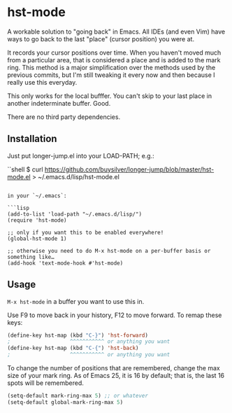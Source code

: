 # hst-mode

A workable solution to "going back" in Emacs. All IDEs (and even Vim)
have ways to go back to the last "place" (cursor position) you were
at.

It records your cursor positions over time. When you haven't moved
much from a particular area, that is considered a place and is added
to the mark ring. This method is a major simplification over the
methods used by the previous commits, but I'm still tweaking it every
now and then because I really use this everyday.

This only works for the local bufffer. You can't skip to your last
place in another indeterminate buffer. Good.

There are no third party dependencies.

## Installation

Just put longer-jump.el into your LOAD-PATH; e.g.:

``shell
$ curl https://github.com/buysilver/longer-jump/blob/master/hst-mode.el > ~/.emacs.d/lisp/hst-mode.el
```

in your `~/.emacs`:

```lisp
(add-to-list 'load-path "~/.emacs.d/lisp/")
(require 'hst-mode)

;; only if you want this to be enabled everywhere!
(global-hst-mode 1)

;; otherwise you need to do M-x hst-mode on a per-buffer basis or something like…
(add-hook 'text-mode-hook #'hst-mode)
```

## Usage

``M-x hst-mode`` in a buffer you want to use this in.

Use F9 to move back in your history, F12 to move forward. To remap these keys:

```lisp
(define-key hst-map (kbd "C-}") 'hst-forward)
;                   ^^^^^^^^^^^ or anything you want
(define-key hst-map (kbd "C-{") 'hst-back)
;                   ^^^^^^^^^^^ or anything you want
```

To change the number of positions that are remembered, change the max size of your mark ring. As of Emacs 25, it is 16 by default; that is, the last 16 spots will be remembered.

```lisp
(setq-default mark-ring-max 5) ;; or whatever
(setq-default global-mark-ring-max 5)
```